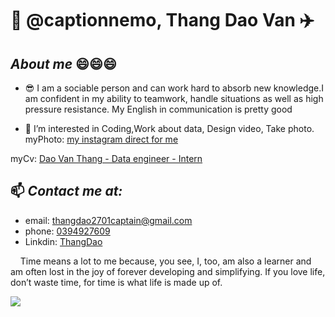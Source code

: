 # 👋 @captionnemo, Thang Dao Van :airplane:
## ***About me*** :smile::smile::smile:
* :sunglasses: I am a sociable person and can work hard to absorb new knowledge.I am confident in my ability to teamwork, handle situations as well as high pressure resistance.
My English in communication is pretty good

* 👀 I’m interested in Coding,Work about data, Design video, Take photo.
myPhoto:  [my instagram direct for me](https://www.instagram.com/thawngs.dao/) 
 
myCv: [Dao Van Thang - Data engineer - Intern]( https://github.com/captionnemo/captionnemo/blob/b791d8c25ffe75b580d40d27a55c72cca5088f57/Data-Engineer_Dao-Van-Thang_Intern.pdf)
 

## 📫 ***Contact me at:*** 
*  email: thangdao2701captain@gmail.com
*  phone: [0394927609]()
*  Linkdin: [ThangDao](https://www.linkedin.com/in/thangdaodataengineer/)
 
 &nbsp;&nbsp;&nbsp; Time means a lot to me because, you see, I, too, am also a learner and am often lost in the joy of forever developing and simplifying. If you love life, don’t waste time, for time is what life is made up of. <br>
<!---
captionnemo/captionnemo is a ✨ special ✨ repository because its `README.md` (this file) appears on your GitHub profile.
You can click the Preview link to take a look at your changes.
--->
<img src="IMG_0134.jpg"/>

 
<!--
**ckopecky/ckopecky** is a ✨ _special_ ✨ repository because its `README.md` (this file) appears on your GitHub profile.
 
